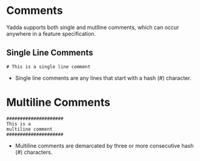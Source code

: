 # Comments
Yadda supports both single and mutlline comments, which can occur anywhere in a feature specification.

## Single Line Comments
```
# This is a single line comment
```
- Single line comments are any lines that start with a hash (#) character.

# Multiline Comments
```
#####################
This is a
multiline comment
#####################
```
- Multiline comments are demarcated by three or more consecutive hash (#) characters.